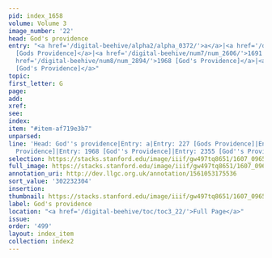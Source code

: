 ```yaml
---
pid: index_1658
volume: Volume 3
image_number: '22'
head: God's providence
entry: "<a href='/digital-beehive/alpha2/alpha_0372/'>a</a>|<a href='/digital-beehive/num1/num_0242/'>227
  [Gods Providence]</a>|<a href='/digital-beehive/num7/num_2606/'>1691 [Gods Providence]</a>|<a
  href='/digital-beehive/num8/num_2894/'>1968 [God's Providence]</a>|<a href='/digital-beehive/num10/num_3327/'>2355
  [God's Providence]</a>"
topic:
first_letter: G
page:
add:
xref:
see:
index:
item: "#item-af719e3b7"
unparsed:
line: 'Head: God''s providence|Entry: a|Entry: 227 [Gods Providence]|Entry: 1691 [Gods
  Providence]|Entry: 1968 [God''s Providence]|Entry: 2355 [God''s Providence]|#item-af719e3b7'
selection: https://stacks.stanford.edu/image/iiif/gw497tq8651/1607_0965/1171,2304,965,156/full/0/default.jpg
full_image: https://stacks.stanford.edu/image/iiif/gw497tq8651/1607_0965/full/full/0/default.jpg
annotation_uri: http://dev.llgc.org.uk/annotation/1561053175536
sort_value: '302232304'
insertion:
thumbnail: https://stacks.stanford.edu/image/iiif/gw497tq8651/1607_0965/1171,2304,965,156/150,/0/default.jpg
label: God's providence
location: "<a href='/digital-beehive/toc/toc3_22/'>Full Page</a>"
issue:
order: '499'
layout: index_item
collection: index2
---
```

